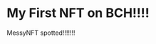 # My First NFT on BCH!!!!
MessyNFT spotted!!!!!!!
                                                                                             